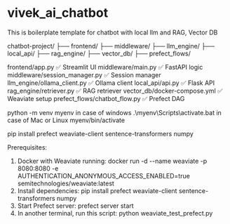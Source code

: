 # vivek_ai_chatbot
This is boilerplate template for chatbot with local llm and RAG, Vector DB


chatbot-project/
├── frontend/
├── middleware/
├── llm_engine/
├── local_api/
├── rag_engine/
├── vector_db/
├── prefect_flows/


frontend/app.py	                ✅ Streamlit UI
middleware/main.py	            ✅ FastAPI logic
middleware/session_manager.py	✅ Session manager
llm_engine/ollama_client.py	    ✅ Ollama client
local_api/api.py	            ✅ Flask API
rag_engine/retriever.py	        ✅ RAG retriever
vector_db/docker-compose.yml	✅ Weaviate setup
prefect_flows/chatbot_flow.py	✅ Prefect DAG

python -m venv myenv
in case of windows .\myenv\Scripts\activate.bat
in case of Mac or Linux myenv/bin/activate

pip install prefect weaviate-client sentence-transformers numpy


Prerequisites:
1. Docker with Weaviate running: docker run -d --name weaviate -p 8080:8080 -e AUTHENTICATION_ANONYMOUS_ACCESS_ENABLED=true semitechnologies/weaviate:latest
2. Install dependencies: pip install prefect weaviate-client sentence-transformers numpy
3. Start Prefect server: prefect server start
4. In another terminal, run this script: python weaviate_test_prefect.py
